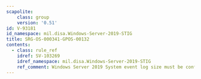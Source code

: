 ```yaml
---
scapolite:
    class: group
    version: '0.51'
id: V-93181
id_namespace: mil.disa.Windows-Server-2019-STIG
title: SRG-OS-000341-GPOS-00132
contents:
  - class: rule_ref
    idref: SV-103269
    idref_namespace: mil.disa.Windows-Server-2019-STIG
    ref_comment: Windows Server 2019 System event log size must be configure ...
---
```


